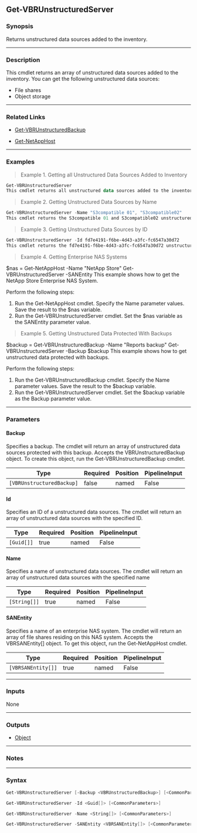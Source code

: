 Get-VBRUnstructuredServer
-------------------------

### Synopsis
Returns unstructured data sources added to the inventory.

---

### Description

This cmdlet returns an array of unstructured data sources added to the inventory. You can get the following unstructured data sources:
- File shares
- Object storage

---

### Related Links
* [Get-VBRUnstructuredBackup](Get-VBRUnstructuredBackup)

* [Get-NetAppHost](Get-NetAppHost)

---

### Examples
> Example 1. Getting all Unstructured Data Sources Added to Inventory

```PowerShell
Get-VBRUnstructuredServer
This cmdlet returns all unstructured data sources added to the inventory.
```
> Example 2. Getting Unstructured Data Sources by Name

```PowerShell
Get-VBRUnstructuredServer -Name "S3compatible 01", "S3compatible02"
This cmdlet returns the S3compatible 01 and S3compatible02 unstructured data sources.
```
> Example 3. Getting Unstructured Data Sources by ID

```PowerShell
Get-VBRUnstructuredServer -Id fd7e4191-f6be-4d43-a3fc-fc6547a30d72
This cmdlet returns the fd7e4191-f6be-4d43-a3fc-fc6547a30d72 unstructured data source.
```
> Example 4. Getting Enterprise NAS Systems

$nas = Get-NetAppHost -Name "NetApp Store"
Get-VBRUnstructuredServer -SANEntity
This example shows how to get the NetApp Store Enterprise NAS System.

Perform the following steps:
1. Run the Get-NetAppHost cmdlet. Specify the Name parameter values. Save the result to the $nas variable.
2. Run the Get-VBRUnstructuredServer cmdlet. Set the $nas variable as the SANEntity parameter value.
> Example 5. Getting Unstructured Data Protected With Backups

$backup = Get-VBRUnstructuredBackup -Name "Reports backup"
Get-VBRUnstructuredServer -Backup $backup
This example shows how to get unstructured data protected with backups.

Perform the following steps:
1. Run the Get-VBRUnstructuredBackup cmdlet. Specify the Name parameter values. Save the result to the $backup variable.
2. Run the Get-VBRUnstructuredServer cmdlet. Set the $backup variable as the Backup parameter value.

---

### Parameters
#### **Backup**
Specifies a backup. The cmdlet will return an array of unstructured data sources protected with this backup. Accepts the VBRUnstructuredBackup object.  To create this object, run the Get-VBRUnstructuredBackup cmdlet.

|Type                     |Required|Position|PipelineInput|
|-------------------------|--------|--------|-------------|
|`[VBRUnstructuredBackup]`|false   |named   |False        |

#### **Id**
Specifies an ID of a unstructured data sources. The cmdlet will return an array of unstructured data sources with the specified ID.

|Type      |Required|Position|PipelineInput|
|----------|--------|--------|-------------|
|`[Guid[]]`|true    |named   |False        |

#### **Name**
Specifies a name of unstructured data sources. The cmdlet will return an array of unstructured data sources with the specified name

|Type        |Required|Position|PipelineInput|
|------------|--------|--------|-------------|
|`[String[]]`|true    |named   |False        |

#### **SANEntity**
Specifies a name of an enterprise NAS system. The cmdlet will return an array of file shares residing on this NAS system. Accepts the VBRSANEntity[] object.  To get this object, run the Get-NetAppHost cmdlet.

|Type              |Required|Position|PipelineInput|
|------------------|--------|--------|-------------|
|`[VBRSANEntity[]]`|true    |named   |False        |

---

### Inputs
None

---

### Outputs
* [Object](https://learn.microsoft.com/en-us/dotnet/api/System.Object)

---

### Notes

---

### Syntax
```PowerShell
Get-VBRUnstructuredServer [-Backup <VBRUnstructuredBackup>] [<CommonParameters>]
```
```PowerShell
Get-VBRUnstructuredServer -Id <Guid[]> [<CommonParameters>]
```
```PowerShell
Get-VBRUnstructuredServer -Name <String[]> [<CommonParameters>]
```
```PowerShell
Get-VBRUnstructuredServer -SANEntity <VBRSANEntity[]> [<CommonParameters>]
```
